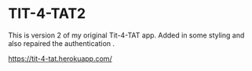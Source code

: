 # TIT-4-TAT2
This is version 2 of my original Tit-4-TAT app. Added in some styling and also repaired the authentication .

https://tit-4-tat.herokuapp.com/
